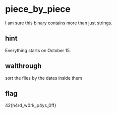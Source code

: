 # piece_by_piece
I am sure this binary contains more than just strings.

## hint
Everything starts on October 15.

## walthrough
sort the files by the dates inside them

## flag
42{h4rd_w0rk_p4ys_0ff}

